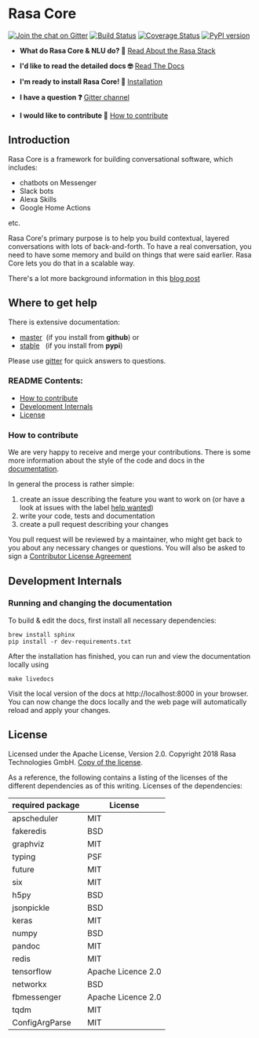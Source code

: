 # Rasa Core
[![Join the chat on Gitter](https://badges.gitter.im/Join%20Chat.svg)](https://gitter.im/RasaHQ/rasa_core?utm_source=badge&utm_medium=badge&utm_campaign=pr-badge&utm_content=badge)
[![Build Status](https://travis-ci.org/RasaHQ/rasa_core.svg?branch=master)](https://travis-ci.org/RasaHQ/rasa_core)
[![Coverage Status](https://coveralls.io/repos/github/RasaHQ/rasa_core/badge.svg?branch=master)](https://coveralls.io/github/RasaHQ/rasa_core?branch=master)
[![PyPI version](https://img.shields.io/pypi/v/rasa_core.svg)](https://pypi.python.org/pypi/rasa-core)

- **What do Rasa Core & NLU do? 🤔** [Read About the Rasa Stack](http://rasa.ai/products/rasa-stack/)

- **I'd like to read the detailed docs 🤓** [Read The Docs](https://core.rasa.ai)

- **I'm ready to install Rasa Core! 🚀** [Installation](https://core.rasa.ai/installation.html)

- **I have a question ❓** [Gitter channel](https://gitter.im/RasaHQ/rasa_core)

- **I would like to contribute 🤗** [How to contribute](#how-to-contribute)


## Introduction

Rasa Core is a framework for building conversational software, which includes:
- chatbots on Messenger
- Slack bots
- Alexa Skills
- Google Home Actions

etc. 

Rasa Core's primary purpose is to help you build contextual, layered conversations with lots of back-and-forth.
To have a real conversation, you need to have some memory and build on things that were said earlier.
Rasa Core lets you do that in a scalable way. 

There's a lot more background information in this [blog post](https://medium.com/rasa-blog/a-new-approach-to-conversational-software-2e64a5d05f2a)

## Where to get help

There is extensive documentation:

- [master](https://core.rasa.ai/master/)&nbsp; (if you install from **github**) or 
- [stable](https://core.rasa.ai/)&nbsp;&nbsp; (if you install from **pypi**)


Please use [gitter](https://gitter.im/RasaHQ/rasa_core) for quick answers to 
questions.



### README Contents:
- [How to contribute](#how-to-contribute)
- [Development Internals](#development-internals)
- [License](#license)

### How to contribute
We are very happy to receive and merge your contributions. There is some more information about the style of the code and docs in the [documentation](https://rasahq.github.io/rasa_nlu/contribute.html).

In general the process is rather simple:
1. create an issue describing the feature you want to work on (or have a look at issues with the label [help wanted](https://github.com/RasaHQ/rasa_core/issues?q=is%3Aissue+is%3Aopen+label%3A%22help+wanted%22))
2. write your code, tests and documentation
3. create a pull request describing your changes

You pull request will be reviewed by a maintainer, who might get back to you about any necessary changes or questions. You will also be asked to sign a [Contributor License Agreement](https://cla-assistant.io/RasaHQ/rasa_core)


## Development Internals
### Running and changing the documentation
To build & edit the docs, first install all necessary dependencies:

```
brew install sphinx
pip install -r dev-requirements.txt
```

After the installation has finished, you can run and view the documentation 
locally using
```
make livedocs
```

Visit the local version of the docs at http://localhost:8000 in your browser. 
You can now change the docs locally and the web page will automatically reload
and apply your changes.

## License
Licensed under the Apache License, Version 2.0. Copyright 2018 Rasa Technologies GmbH. [Copy of the license](LICENSE.txt).

As a reference, the following contains a listing of the licenses of the different dependencies as of this writing. 
Licenses of the dependencies:

| required package | License              |
|------------------|----------------------|
| apscheduler      | MIT                  |
| fakeredis        | BSD                  |
| graphviz         | MIT                  |
| typing           | PSF                  |
| future           | MIT                  |
| six              | MIT                  |
| h5py             | BSD                  |
| jsonpickle       | BSD                  |
| keras            | MIT                  |
| numpy            | BSD                  |
| pandoc           | MIT                  |
| redis            | MIT                  |
| tensorflow       | Apache Licence 2.0   |
| networkx         | BSD                  |
| fbmessenger      | Apache Licence 2.0   |
| tqdm             | MIT                  |
| ConfigArgParse   | MIT                  |


